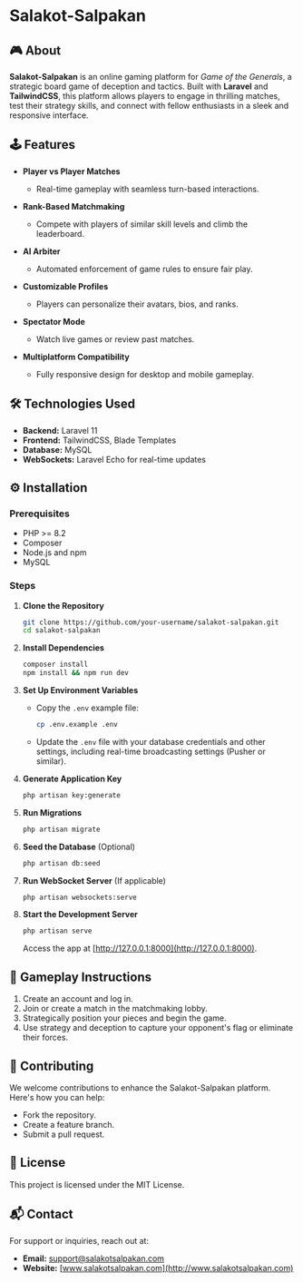 # Salakot-Salpakan  

## 🎮 About  
**Salakot-Salpakan** is an online gaming platform for *Game of the Generals*, a strategic board game of deception and tactics. Built with **Laravel** and **TailwindCSS**, this platform allows players to engage in thrilling matches, test their strategy skills, and connect with fellow enthusiasts in a sleek and responsive interface.  

## 🕹️ Features  
- **Player vs Player Matches**  
  - Real-time gameplay with seamless turn-based interactions.  

- **Rank-Based Matchmaking**  
  - Compete with players of similar skill levels and climb the leaderboard.  

- **AI Arbiter**  
  - Automated enforcement of game rules to ensure fair play.  

- **Customizable Profiles**  
  - Players can personalize their avatars, bios, and ranks.  

- **Spectator Mode**  
  - Watch live games or review past matches.  

- **Multiplatform Compatibility**  
  - Fully responsive design for desktop and mobile gameplay.  

## 🛠️ Technologies Used  
- **Backend:** Laravel 11  
- **Frontend:** TailwindCSS, Blade Templates  
- **Database:** MySQL  
- **WebSockets:** Laravel Echo for real-time updates  

## ⚙️ Installation  

### Prerequisites  
- PHP >= 8.2  
- Composer  
- Node.js and npm  
- MySQL  

### Steps  

1. **Clone the Repository**  
   ```bash  
   git clone https://github.com/your-username/salakot-salpakan.git  
   cd salakot-salpakan  
   ```  

2. **Install Dependencies**  
   ```bash  
   composer install  
   npm install && npm run dev  
   ```  

3. **Set Up Environment Variables**  
   - Copy the `.env` example file:  
     ```bash  
     cp .env.example .env  
     ```  
   - Update the `.env` file with your database credentials and other settings, including real-time broadcasting settings (Pusher or similar).  

4. **Generate Application Key**  
   ```bash  
   php artisan key:generate  
   ```  

5. **Run Migrations**  
   ```bash  
   php artisan migrate  
   ```  

6. **Seed the Database** (Optional)  
   ```bash  
   php artisan db:seed  
   ```  

7. **Run WebSocket Server** (If applicable)  
   ```bash  
   php artisan websockets:serve  
   ```  

8. **Start the Development Server**  
   ```bash  
   php artisan serve  
   ```  
   Access the app at [http://127.0.0.1:8000](http://127.0.0.1:8000).  

## 🎲 Gameplay Instructions  
1. Create an account and log in.  
2. Join or create a match in the matchmaking lobby.  
3. Strategically position your pieces and begin the game.  
4. Use strategy and deception to capture your opponent's flag or eliminate their forces.  

## 🤝 Contributing  
We welcome contributions to enhance the Salakot-Salpakan platform. Here's how you can help:  
- Fork the repository.  
- Create a feature branch.  
- Submit a pull request.  

## 📜 License  
This project is licensed under the MIT License.  

## 📬 Contact  
For support or inquiries, reach out at:  
- **Email:** support@salakotsalpakan.com  
- **Website:** [www.salakotsalpakan.com](http://www.salakotsalpakan.com)  
